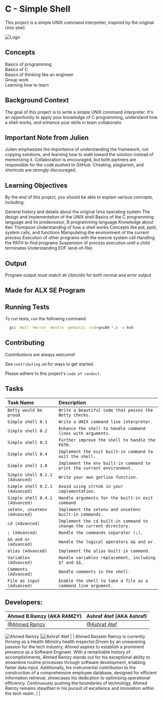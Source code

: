 
# C - Simple Shell

This project is a simple UNIX command interpreter, inspired by the original Unix shell.


![Logo](https://github.com/RamzyAR7/simple_shell/blob/main/download.png)



## Concepts
Basics of programming
\
Basics of C
\
Basics of thinking like an engineer
\
Group work
\
Learning how to learn

## Background Context
The goal of this project is to write a simple UNIX command interpreter. It's an opportunity to apply your knowledge of C programming, understand how a shell works, and enhance your skills in team collaboratio

## Important Note from Julien
Julien emphasizes the importance of understanding the framework, not copying solutions, and learning how to walk toward the solution instead of memorizing it. Collaboration is encouraged, but both partners are responsible for the code pushed to GitHub. Cheating, plagiarism, and shortcuts are strongly discouraged.

## Learning Objectives
By the end of this project, you should be able to explain various concepts, including:

General history and details about the original Unix operating system
The design and implementation of the UNIX shell
Basics of the C programming language and its predecessor, B programming language
Knowledge about Ken Thompson
Understanding of how a shell works
Concepts like pid, ppid, system calls, and functions
Manipulating the environment of the current process
Execution of other programs with the execve system call
Handling the PATH to find programs
Suspension of process execution until a child terminates
Understanding EOF (end-of-file)

## Output
Program output must match sh (/bin/sh) for both normal and error output
## Made for ALX SE Program



## Running Tests

To run tests, run the following command

```bash
  gcc -Wall -Werror -Wextra -pedantic -std=gnu89 *.c -o hsh
```


## Contributing

Contributions are always welcome!

See `contributing.md` for ways to get started.

Please adhere to this project's `code of conduct`.


## Tasks

| Task Name | Description                |
| :-------- | :------------------------- |
| `Betty would be proud` | `Write a beautiful code that passes the Betty checks.` |
|`Simple shell 0.1` |   `Write a UNIX command line interpreter.`
|`Simple shell 0.2` | `Enhance the shell to handle command lines with arguments.`
|`Simple shell 0.3` | `Further improve the shell to handle the PATH.`
| `Simple shell 0.4`| `Implement the exit built-in command to exit the shell.`
| `Simple shell 1.0`| `Implement the env built-in command to print the current environment.`
|`Simple shell 0.1.1 (Advanced)` | `Write your own getline function.`
|`Simple shell 0.2.1 (Advanced)` | `Avoid using strtok in your implementation.`
|`Simple shell 0.4.1 (Advanced)` | `Handle arguments for the built-in exit command`
|`setenv, unsetenv (Advanced)` | `Implement the setenv and unsetenv built-in commands.`
|`cd (Advanced)` | `Implement the cd built-in command to change the current directory.`
|`; (Advanced)` | `Handle the commands separator (;).`
|`&& and or (Advanced)` | `Handle the logical operators && and or.`
|`alias (Advanced)` | `Implement the alias built-in command.`
|`Variables (Advanced)` | `Handle variables replacement, including $? and $$.`
|`Comments (Advanced)` | `Handle comments in the shell.`
|`File as input (Advanced)` | `Enable the shell to take a file as a command line argument.`




## Developers:

| **Ahmed B.Ramzy (AKA RAMZY)** | **Ashraf Atef (AKA Ashraf)** |
|---|---|
|[@Ahmed Ramzy](https://www.github.com/RamzyAR7) | [@Ashraf Atef](https://www.github.com/Ashraf-Atef1)|
![Ahmed Ramzy](https://static.wixstatic.com/media/222d15_038fc869803a4ddbb67cb0bc7f53f04b~mv2.png/v1/crop/x_0,y_38,w_1232,h_1232/fill/w_600,h_600,al_c,q_85,usm_0.66_1.00_0.01,enc_auto/me2.png)
|![Ashraf Atef]() |
| Ahmed Bassem Ramzy is currently thriving as a Health Ministry health inspector.Driven by an unwavering passion for the tech industry, Ahmed aspires to establish a prominent presence as a Software Engineer. With a remarkable history of accomplishments, Ahmed Ramzy stands out for his exceptional ability to streamline routine processes through software development, enabling faster data input. Additionally, his instrumental contribution to the construction of a comprehensive employee database, designed for efficient information retrieval, showcases his dedication to optimizing operational efficiency. Continuously pushing the boundaries of technology, Ahmed Ramzy remains steadfast in his pursuit of excellence and innovation within the tech realm. |  |
